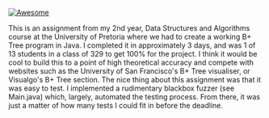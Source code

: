[![Awesome](https://cdn.jsdelivr.net/gh/sindresorhus/awesome@d7305f38d29fed78fa85652e3a63e154dd8e8829/media/badge.svg)](https://github.com/sindresorhus/awesome#readme)

This is an assignment from my 2nd year, Data Structures and Algorithms course at the University of Pretoria where we had to create
a working B+ Tree program in Java. I completed it in approximately 3 days, and was 1 of 13 students in a class of 329 to get 100% for the project.
I think it would be cool to build this to a point of high theoretical accuracy and compete with websites such
as the University of San Francisco's B+ Tree visualiser, or Visualgo's B+ Tree section. The nice thing about this
assignment was that it was easy to test. I implemented a rudimentary blackbox fuzzer (see Main.java) which, largely, automated
the testing process. From there, it was just a matter of how many tests I could fit in before the deadline.
